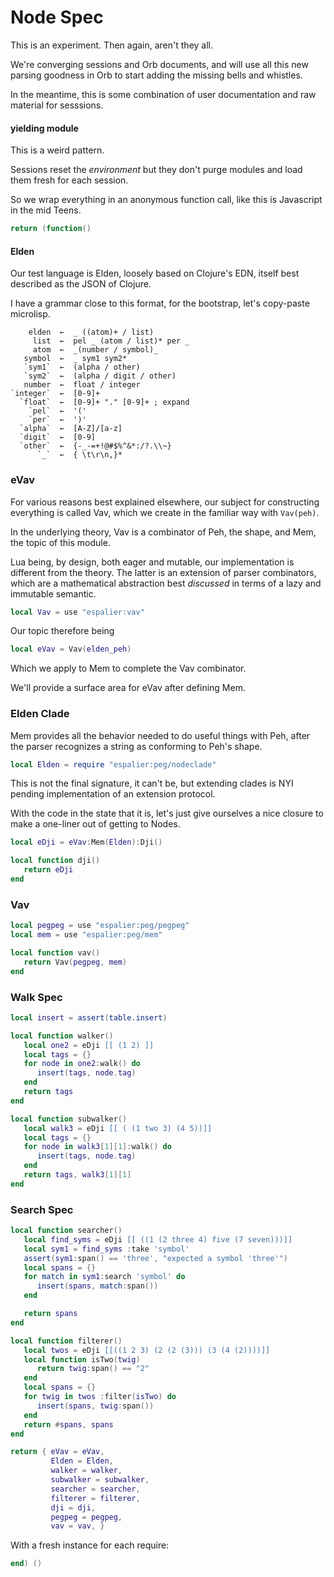 # Node Spec


  This is an experiment\. Then again, aren't they all\.

We're converging sessions and Orb documents, and will use all this new
parsing goodness in Orb to start adding the missing bells and whistles\.

In the meantime, this is some combination of user documentation and raw
material for sesssions\.


#### yielding module

This is a weird pattern\.

Sessions reset the *environment* but they don't purge modules and load them
fresh for each session\.

So we wrap everything in an anonymous function call, like this is Javascript
in the mid Teens\.

```lua
return (function()
```


#### Elden

  Our test language is Elden, loosely based on Clojure's EDN, itself best
described as the JSON of Clojure\.

I have a grammar close to this format, for the bootstrap, let's copy\-paste
microlisp\.

```peg
    elden  ←  _ ((atom)+ / list)
     list  ←  pel _ (atom / list)* per _
     atom  ←  _(number / symbol)_
   symbol  ←  _ sym1 sym2*
   `sym1`  ←  (alpha / other)
   `sym2`  ←  (alpha / digit / other)
   number  ←  float / integer
`integer`  ←  [0-9]+
  `float`  ←  [0-9]+ "." [0-9]+ ; expand
    `pel`  ←  '('
    `per`  ←  ')'
  `alpha`  ←  [A-Z]/[a-z]
  `digit`  ←  [0-9]
  `other`  ←  {-_-=+!@#$%^&*:/?.\\~}
      `_`  ←  { \t\r\n,}*
```


### eVav

  For various reasons best explained elsewhere, our subject for constructing
everything is called Vav, which we create in the familiar way with `Vav(peh)`\.

In the underlying theory, Vav is a combinator of Peh, the shape, and Mem,
the topic of this module\.

Lua being, by design, both eager and mutable, our implementation is different
from the theory\.  The latter is an extension of parser combinators, which are
a mathematical abstraction best *discussed* in terms of a lazy and immutable
semantic\.

```lua
local Vav = use "espalier:vav"
```

Our topic therefore being

```lua
local eVav = Vav(elden_peh)
```

Which we apply to Mem to complete the Vav combinator\.

We'll provide a surface area for eVav after defining Mem\.


### Elden Clade

Mem provides all the behavior needed to do useful things with Peh, after the
parser recognizes a string as conforming to Peh's shape\.

```lua
local Elden = require "espalier:peg/nodeclade"
```

This is not the final signature, it can't be, but extending clades is NYI
pending implementation of an extension protocol\.

With the code in the state that it is, let's just give ourselves a nice
closure to make a one\-liner out of getting to Nodes\.

```lua
local eDji = eVav:Mem(Elden):Dji()

local function dji()
   return eDji
end
```

### Vav

```lua
local pegpeg = use "espalier:peg/pegpeg"
local mem = use "espalier:peg/mem"

local function vav()
   return Vav(pegpeg, mem)
end
```


### Walk Spec

```lua
local insert = assert(table.insert)

local function walker()
   local one2 = eDji [[ (1 2) ]]
   local tags = {}
   for node in one2:walk() do
      insert(tags, node.tag)
   end
   return tags
end
```

```lua
local function subwalker()
   local walk3 = eDji [[ ( (1 two 3) (4 5))]]
   local tags = {}
   for node in walk3[1][1]:walk() do
      insert(tags, node.tag)
   end
   return tags, walk3[1][1]
end
```


### Search Spec

```lua
local function searcher()
   local find_syms = eDji [[ ((1 (2 three 4) five (7 seven)))]]
   local sym1 = find_syms :take 'symbol'
   assert(sym1:span() == 'three', "expected a symbol 'three'")
   local spans = {}
   for match in sym1:search 'symbol' do
      insert(spans, match:span())
   end

   return spans
end
```

```lua
local function filterer()
   local twos = eDji [[((1 2 3) (2 (2 (3))) (3 (4 (2))))]]
   local function isTwo(twig)
      return twig:span() == "2"
   end
   local spans = {}
   for twig in twos :filter(isTwo) do
      insert(spans, twig:span())
   end
   return #spans, spans
end
```



```lua
return { eVav = eVav,
         Elden = Elden,
         walker = walker,
         subwalker = subwalker,
         searcher = searcher,
         filterer = filterer,
         dji = dji,
         pegpeg = pegpeg,
         vav = vav, }
```

With a fresh instance for each require:

```lua
end) ()
```



